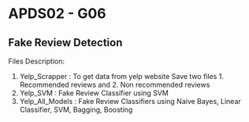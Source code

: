 # APDS02 - G06
## Fake Review Detection

Files Description:
1. Yelp_Scrapper : To get data from yelp website
                  Save two files 1. Recommended reviews and 2. Non recommended reviews
2. Yelp_SVM : Fake Review Classifier using SVM
3. Yelp_All_Models : Fake Review Classifiers using Naive Bayes, Linear Classifier, SVM, Bagging, Boosting
